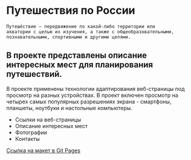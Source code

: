 # Путешествия по России

```
Путеше́ствие — передвижение по какой-либо территории или 
акватории с целью их изучения, а также с общеобразовательными, 
познавательными, спортивными и другими целями.
```
В проекте представлены описание интересных мест для планирования путешествий.
---
В проекте применены технологии адаптирования веб-страницы под просмотр на разных устройствах. В проект включен просмотр на четырех самых популярных разрешениях экрана - смартфоны, планшеты, ноутбуки и настольные компьютеры.

- Ссылки на веб-страницы
- Описание интересных мест
- Фотографии
- Контакты

[Ссылка на макет в Git Pages](https://kartman-kartman.github.io/cartman-travel/)


